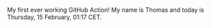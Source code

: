 My first ever working GitHub Action!
My name is Thomas and today is Thursday, 15 February, 01:17 CET. 
